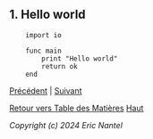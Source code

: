 ## 1. Hello world

```mrald
    import io
    
    func main
        print "Hello world"
        return ok
    end
```

[Précédent](/docs/v1.0.0/fr/preface-fr.md) | [Suivant](/docs/v1.0.0/fr/course-1-variables-fr.md)

[Retour vers Table des Matières](/docs/v1.0.0/fr/toc-fr.md)
[Haut](#1-hello-world)

*Copyright (c) 2024 Eric Nantel*